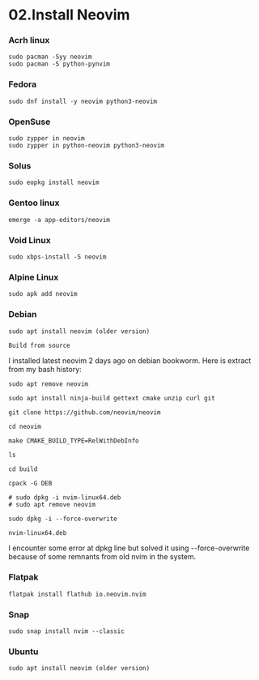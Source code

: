 # 02.Install Neovim


  ### Acrh linux
  
    sudo pacman -Syy neovim
    sudo pacman -S python-pynvim


  ### Fedora

    sudo dnf install -y neovim python3-neovim

  
  ### OpenSuse

    sudo zypper in neovim
    sudo zypper in python-neovim python3-neovim

  
  ### Solus

    sudo eopkg install neovim


  ### Gentoo linux

    emerge -a app-editors/neovim


  ### Void Linux

    sudo xbps-install -S neovim


  ### Alpine Linux

    sudo apk add neovim


  ### Debian

    sudo apt install neovim (older version)

    Build from source


I installed latest neovim 2 days ago on debian bookworm. Here is extract from my bash history:

    sudo apt remove neovim
    
    sudo apt install ninja-build gettext cmake unzip curl git
    
    git clone https://github.com/neovim/neovim
    
    cd neovim
    
    make CMAKE_BUILD_TYPE=RelWithDebInfo
    
    ls
    
    cd build
    
    cpack -G DEB
    
    # sudo dpkg -i nvim-linux64.deb
    # sudo apt remove neovim
    
    sudo dpkg -i --force-overwrite  
    
    nvim-linux64.deb
    
I encounter some error at dpkg line but solved it using --force-overwrite because of some remnants from old nvim in the system.




  ### Flatpak

    flatpak install flathub io.neovim.nvim


  ### Snap

    sudo snap install nvim --classic


  ### Ubuntu

    sudo apt install neovim (older version)